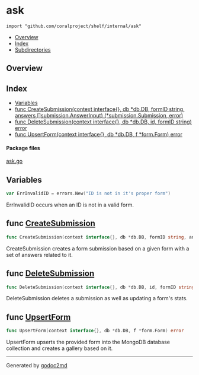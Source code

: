 

# ask
`import "github.com/coralproject/shelf/internal/ask"`

* [Overview](#pkg-overview)
* [Index](#pkg-index)
* [Subdirectories](#pkg-subdirectories)

## <a name="pkg-overview">Overview</a>



## <a name="pkg-index">Index</a>
* [Variables](#pkg-variables)
* [func CreateSubmission(context interface{}, db *db.DB, formID string, answers []submission.AnswerInput) (*submission.Submission, error)](#CreateSubmission)
* [func DeleteSubmission(context interface{}, db *db.DB, id, formID string) error](#DeleteSubmission)
* [func UpsertForm(context interface{}, db *db.DB, f *form.Form) error](#UpsertForm)


#### <a name="pkg-files">Package files</a>
[ask.go](/src/github.com/coralproject/shelf/internal/ask/ask.go) 



## <a name="pkg-variables">Variables</a>
``` go
var ErrInvalidID = errors.New("ID is not in it's proper form")
```
ErrInvalidID occurs when an ID is not in a valid form.



## <a name="CreateSubmission">func</a> [CreateSubmission](/src/target/ask.go?s=1938:2072#L61)
``` go
func CreateSubmission(context interface{}, db *db.DB, formID string, answers []submission.AnswerInput) (*submission.Submission, error)
```
CreateSubmission creates a form submission based on a given form with a set
of answers related to it.



## <a name="DeleteSubmission">func</a> [DeleteSubmission](/src/target/ask.go?s=3900:3978#L140)
``` go
func DeleteSubmission(context interface{}, db *db.DB, id, formID string) error
```
DeleteSubmission deletes a submission as well as updating a form's stats.



## <a name="UpsertForm">func</a> [UpsertForm](/src/target/ask.go?s=1006:1073#L25)
``` go
func UpsertForm(context interface{}, db *db.DB, f *form.Form) error
```
UpsertForm upserts the provided form into the MongoDB database collection and
creates a gallery based on it.








- - -
Generated by [godoc2md](http://godoc.org/github.com/davecheney/godoc2md)
